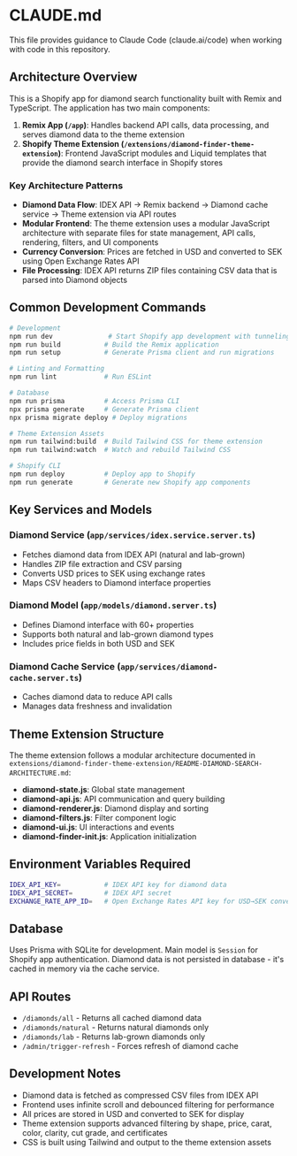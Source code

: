 # CLAUDE.md

This file provides guidance to Claude Code (claude.ai/code) when working with code in this repository.

## Architecture Overview

This is a Shopify app for diamond search functionality built with Remix and TypeScript. The application has two main components:

1. **Remix App (`/app`)**: Handles backend API calls, data processing, and serves diamond data to the theme extension
2. **Shopify Theme Extension (`/extensions/diamond-finder-theme-extension`)**: Frontend JavaScript modules and Liquid templates that provide the diamond search interface in Shopify stores

### Key Architecture Patterns

- **Diamond Data Flow**: IDEX API → Remix backend → Diamond cache service → Theme extension via API routes
- **Modular Frontend**: The theme extension uses a modular JavaScript architecture with separate files for state management, API calls, rendering, filters, and UI components
- **Currency Conversion**: Prices are fetched in USD and converted to SEK using Open Exchange Rates API
- **File Processing**: IDEX API returns ZIP files containing CSV data that is parsed into Diamond objects

## Common Development Commands

```bash
# Development
npm run dev              # Start Shopify app development with tunneling
npm run build           # Build the Remix application
npm run setup           # Generate Prisma client and run migrations

# Linting and Formatting
npm run lint            # Run ESLint

# Database
npm run prisma          # Access Prisma CLI
npx prisma generate     # Generate Prisma client
npx prisma migrate deploy # Deploy migrations

# Theme Extension Assets
npm run tailwind:build  # Build Tailwind CSS for theme extension
npm run tailwind:watch  # Watch and rebuild Tailwind CSS

# Shopify CLI
npm run deploy          # Deploy app to Shopify
npm run generate        # Generate new Shopify app components
```

## Key Services and Models

### Diamond Service (`app/services/idex.service.server.ts`)
- Fetches diamond data from IDEX API (natural and lab-grown)
- Handles ZIP file extraction and CSV parsing  
- Converts USD prices to SEK using exchange rates
- Maps CSV headers to Diamond interface properties

### Diamond Model (`app/models/diamond.server.ts`)
- Defines Diamond interface with 60+ properties
- Supports both natural and lab-grown diamond types
- Includes price fields in both USD and SEK

### Diamond Cache Service (`app/services/diamond-cache.server.ts`)
- Caches diamond data to reduce API calls
- Manages data freshness and invalidation

## Theme Extension Structure

The theme extension follows a modular architecture documented in `extensions/diamond-finder-theme-extension/README-DIAMOND-SEARCH-ARCHITECTURE.md`:

- **diamond-state.js**: Global state management
- **diamond-api.js**: API communication and query building  
- **diamond-renderer.js**: Diamond display and sorting
- **diamond-filters.js**: Filter component logic
- **diamond-ui.js**: UI interactions and events
- **diamond-finder-init.js**: Application initialization

## Environment Variables Required

```bash
IDEX_API_KEY=           # IDEX API key for diamond data
IDEX_API_SECRET=        # IDEX API secret
EXCHANGE_RATE_APP_ID=   # Open Exchange Rates API key for USD→SEK conversion
```

## Database

Uses Prisma with SQLite for development. Main model is `Session` for Shopify app authentication. Diamond data is not persisted in database - it's cached in memory via the cache service.

## API Routes

- `/diamonds/all` - Returns all cached diamond data
- `/diamonds/natural` - Returns natural diamonds only  
- `/diamonds/lab` - Returns lab-grown diamonds only
- `/admin/trigger-refresh` - Forces refresh of diamond cache

## Development Notes

- Diamond data is fetched as compressed CSV files from IDEX API
- Frontend uses infinite scroll and debounced filtering for performance
- All prices are stored in USD and converted to SEK for display
- Theme extension supports advanced filtering by shape, price, carat, color, clarity, cut grade, and certificates
- CSS is built using Tailwind and output to the theme extension assets